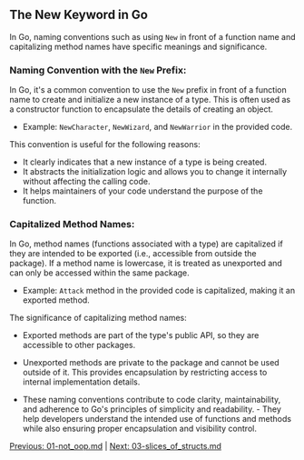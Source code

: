 ## The New Keyword in Go

In Go, naming conventions such as using `New` in front of a function name and capitalizing method names have specific meanings and significance.

### Naming Convention with the `New` Prefix:

   In Go, it's a common convention to use the `New` prefix in front of a function name to create and initialize a new instance of a type. This is often used as a constructor function to encapsulate the details of creating an object.

   - Example: `NewCharacter`, `NewWizard`, and `NewWarrior` in the provided code.

   This convention is useful for the following reasons:
   
   - It clearly indicates that a new instance of a type is being created.
   - It abstracts the initialization logic and allows you to change it internally without affecting the calling code.
   - It helps maintainers of your code understand the purpose of the function.

### Capitalized Method Names:

   In Go, method names (functions associated with a type) are capitalized if they are intended to be exported (i.e., accessible from outside the package). If a method name is lowercase, it is treated as unexported and can only be accessed within the same package.

   - Example: `Attack` method in the provided code is capitalized, making it an exported method.

   The significance of capitalizing method names:
   
   - Exported methods are part of the type's public API, so they are accessible to other packages.
   - Unexported methods are private to the package and cannot be used outside of it. This provides encapsulation by restricting access to internal implementation details.

- These naming conventions contribute to code clarity, maintainability, and adherence to Go's principles of simplicity and readability. - They help developers understand the intended use of functions and methods while also ensuring proper encapsulation and visibility control.

[Previous: 01-not_oop.md](01-not_oop.md) | [Next: 03-slices_of_structs.md](03-slices_of_structs.md)
